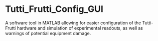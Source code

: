 # Tutti_Frutti_Config_GUI
A software tool in MATLAB allowing for easier configuration of the Tutti-Frutti hardware and simulation of experimental readouts, as well as warnings of potential equipment damage.
